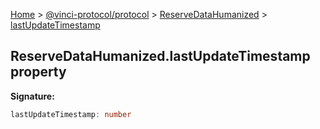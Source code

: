 [Home](./index.md) &gt; [@vinci-protocol/protocol](./protocol.md) &gt; [ReserveDataHumanized](./protocol.reservedatahumanized.md) &gt; [lastUpdateTimestamp](./protocol.reservedatahumanized.lastupdatetimestamp.md)

## ReserveDataHumanized.lastUpdateTimestamp property

<b>Signature:</b>

```typescript
lastUpdateTimestamp: number
```
